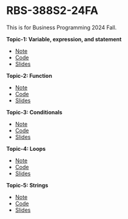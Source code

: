 # RBS-388S2-24FA

This is for Business Programming 2024 Fall. 

**Topic-1: Variable, expression, and statement**
- [Note](Topic-1_Variables%20and%20Statements/Note/1_Variables%20expression%20and%20statements_note.md)
- [Code](Topic-1_Variables%20and%20Statements/Code)
- [Slides](Topic-1_Variables%20and%20Statements/Slides/1_Variables_slides.pdf)

**Topic-2: Function**
- [Note](Topic-2_Function/Note/2_Functions_note.md)
- [Code](Topic-2_Function/Code)
- [Slides](Topic-2_Function/Slides/2_Functions_slides.pdf)

**Topic-3: Conditionals**
- [Note](Topic-3_Conditionals/Note/3_Conditionals.md)
- [Code](Topic-3_Conditionals/Code)
- [Slides](Topic-3_Conditionals/Slides/3_Conditionals-slides.pdf)

**Topic-4: Loops**
- [Note](Topic-4_Loops/Note/4_Loop.md)
- [Code](Topic-4_Loops/Code)
- [Slides](Topic-4_Loops/Slides/4_Loop-slides.pdf)

**Topic-5: Strings**
- [Note](Topic-5_Strings/Note/5_Strings.md) 
- [Code](Topic-5_Strings/Code)
- [Slides](Topic-5_Strings/Slides/5_Strings-slides.pdf)